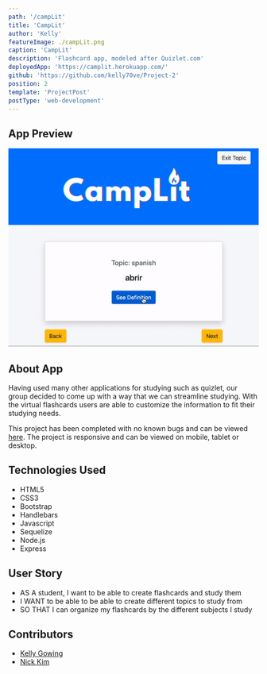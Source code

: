 ```yaml
---
path: '/campLit'
title: 'CampLit'
author: 'Kelly'
featureImage: ./campLit.png
caption: 'CampLit'
description: 'Flashcard app, modeled after Quizlet.com'
deployedApp: 'https://camplit.herokuapp.com/'
github: 'https://github.com/kelly70ve/Project-2'
position: 2
template: 'ProjectPost'
postType: 'web-development'
---
```


## App Preview

<img src="./campLit.gif" class="gif"/>

## About App

Having used many other applications for studying such as quizlet, our group decided to come up with a way that we can streamline studying. With the virtual flashcards users are able to customize the information to fit their studying needs.

This project has been completed with no known bugs and can be viewed <a href="https://camplit.herokuapp.com/" target="_blank" rel="noreferrer">here</a>. The project is responsive and can be viewed on mobile, tablet or desktop.

## Technologies Used

- HTML5
- CSS3
- Bootstrap
- Handlebars
- Javascript
- Sequelize
- Node.js
- Express

## User Story

- AS A student, I want to be able to create flashcards and study them
- I WANT to be able to be able to create different topics to study from
- SO THAT I can organize my flashcards by the different subjects I study

## Contributors

- <a href="https://kelly70ve.github.io/" target="_blank" rel="noreferrer">Kelly Gowing</a>
- <a href="https://github.com/nbkim89" target="_blank" rel="noreferrer">Nick Kim</a>
